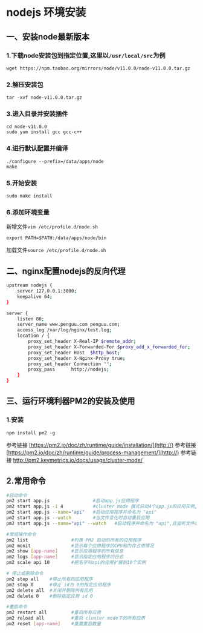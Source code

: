 # nodejs 环境安装

## 一、安装node最新版本

### 1.下载node安装包到指定位置,这里以<code>/usr/local/src</code>为例
~~~ node
wget https://npm.taobao.org/mirrors/node/v11.0.0/node-v11.0.0.tar.gz
~~~

### 2.解压安装包
~~~
tar -xvf node-v11.0.0.tar.gz
~~~

### 3.进入目录并安装插件
~~~
cd node-v11.0.0
sudo yum install gcc gcc-c++
~~~

### 4.进行默认配置并编译
~~~
./configure --prefix=/data/apps/node
make
~~~

### 5.开始安装
~~~
sudo make install
~~~

### 6.添加环境变量
新增文件<code>vim /etc/profile.d/node.sh</code>
~~~
export PATH=$PATH:/data/apps/node/bin
~~~
加载文件<code>source /etc/profile.d/node.sh</code>

## 二、nginx配置nodejs的反向代理
~~~ bash
upstream nodejs {
    server 127.0.0.1:3000;
    keepalive 64;
}

server {
    listen 80;
    server_name www.penguu.com penguu.com;
    access_log /var/log/nginx/test.log;
    location / {
        proxy_set_header X-Real-IP $remote_addr;
        proxy_set_header X-Forwarded-For $proxy_add_x_forwarded_for;
        proxy_set_header Host  $http_host;
        proxy_set_header X-Nginx-Proxy true;
        proxy_set_header Connection "";
        proxy_pass      http://nodejs;
    }
}
~~~

## 三、运行环境利器PM2的安装及使用

### 1.安装
~~~
npm install pm2 -g
~~~
参考链接 [https://pm2.io/doc/zh/runtime/guide/installation/](http://)
参考链接 [https://pm2.io/doc/zh/runtime/guide/process-management/](http://)
参考链接 http://pm2.keymetrics.io/docs/usage/cluster-mode/

## 2.常用命令
~~~ bash
#启动命令
pm2 start app.js				#启动app.js应用程序
pm2 start app.js -i 4			#cluster mode 模式启动4个app.js的应用实例,4个应用程序会自动进行负载均衡
pm2 start app.js --name="api"	#启动应用程序并命名为 "api"
pm2 start app.js --watch		#当文件变化时自动重启应用
pm2 start app.js --name="api" --watch	#启动程序并命名为 "api",且监听文件改动时自动重启应用

#常规操作命令
pm2 list 				#列表 PM2 启动的所有的应用程序
pm2 monit 				#显示每个应用程序的CPU和内存占用情况
pm2 show [app-name] 	#显示应用程序的所有信息
pm2 logs [app-name] 	#显示指定应用程序的日志
pm2 scale api 10 		#把名字叫api的应用扩展到10个实例

# 停止或删除命令
pm2 stop all 	#停止所有的应用程序
pm2 stop 0 		#停止 id为 0的指定应用程序
pm2 delete all 	#关闭并删除所有应用
pm2 delete 0 	#删除指定应用 id 0

#重启命令
pm2 restart all 		#重启所有应用
pm2 reload all 			#重启 cluster mode下的所有应用
pm2 reset [app-name] 	#重置重启数量
~~~







